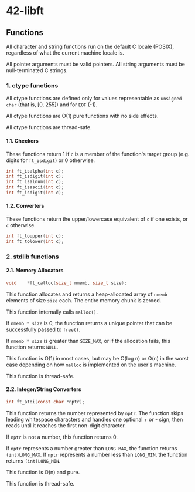 # 42-libft

## Functions

All character and string functions run on the default C locale
(POSIX), regardless of what the current machine locale is.

All pointer arguments must be valid pointers. All string arguments
must be null-terminated C strings.

### 1. ctype functions

All ctype functions are defined only for values representable as
`unsigned char` (that is, [0, 255]) and for `EOF` (-1).

All ctype functions are O(1) pure functions with no side effects.

All ctype functions are thread-safe.

#### 1.1. Checkers

These functions return 1 if `c` is a member of the function's target
group (e.g. digits for `ft_isdigit`) or 0 otherwise.

```C
int	ft_isalpha(int c);
int	ft_isdigit(int c);
int	ft_isalnum(int c);
int	ft_isascii(int c);
int	ft_isdigit(int c);
```

#### 1.2. Converters

These functions return the upper/lowercase equivalent of `c` if one
exists, or `c` otherwise.

```C
int	ft_toupper(int c);
int	ft_tolower(int c);
```

### 2. stdlib functions

#### 2.1. Memory Allocators

```C
void	*ft_calloc(size_t nmemb, size_t size);
```

This function allocates and returns a heap-allocated array of `nmemb`
elements of size `size` each. The entire memory chunk is zeroed.

This function internally calls `malloc()`.

If `nmemb * size` is 0, the function returns a unique pointer that can
be successfully passed to `free()`.

If `nmemb * size` is greater than `SIZE_MAX`, or if the allocation
fails, this function returns `NULL`.

This function is O(1) in most cases, but may be O(log n) or O(n) in
the worst case depending on how `malloc` is implemented on the user's
machine.

This function is thread-safe.

#### 2.2. Integer/String Converters

```C
int	ft_atoi(const char *nptr);
```

This function returns the number represented by `nptr`. The function
skips leading whitespace characters and handles one optional + or -
sign, then reads until it reaches the first non-digit character.

If `nptr` is not a number, this function returns 0.

If `nptr` represents a number greater than `LONG_MAX`, the function
returns `(int)LONG_MAX`. If `nptr` represents a number less than
`LONG_MIN`, the function returns `(int)LONG_MIN`.

This function is O(n) and pure.

This function is thread-safe.
